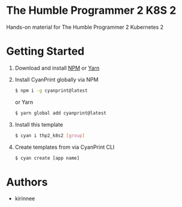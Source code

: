 # The Humble Programmer 2 K8S 2
Hands-on material for The Humble Programmer 2 Kubernetes 2

# Getting Started
1. Download and install [NPM](https://nodejs.org/en/download/) or [Yarn](https://yarnpkg.com/)
2. Install CyanPrint globally via NPM
    ```bash
    $ npm i -g cyanprint@latest
    ```
    
    or Yarn
    ```bash
    $ yarn global add cyanprint@latest 
    ```
   
     
3. Install this template
    ```bash
    $ cyan i thp2_k8s2 [group]
    ```
4. Create templates from via CyanPrint CLI
    ```bash
    $ cyan create [app name]
    ```
    
# Authors
 - kirinnee
 

 
